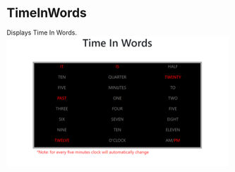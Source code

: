 # TimeInWords

Displays Time In Words.
<img src= "images/Screenshot.png" alt ="Screen shot of sample page">
